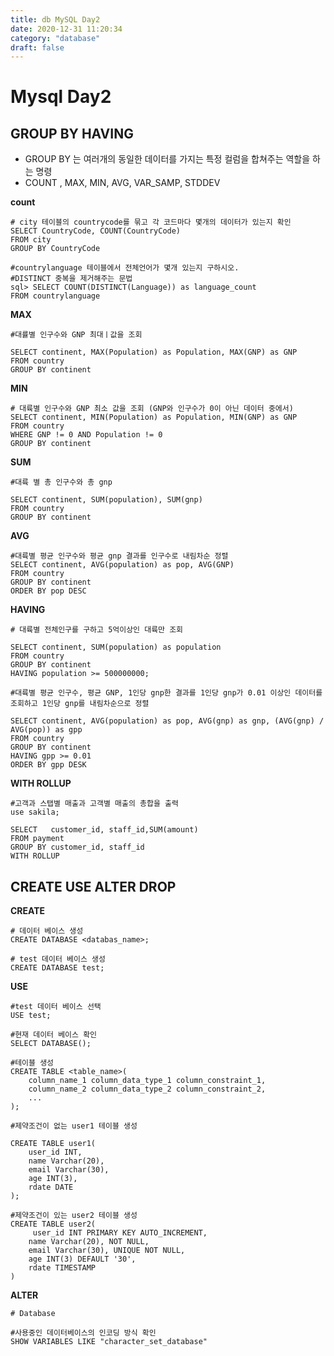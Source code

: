 ```yaml
---
title: db MySQL Day2
date: 2020-12-31 11:20:34
category: "database"
draft: false
---
```


# Mysql Day2

## GROUP BY HAVING

- GROUP BY 는 여러개의 동일한 데이터를 가지는 특정 컬럼을 합쳐주는 역할을 하는 명령
- COUNT , MAX, MIN, AVG, VAR_SAMP, STDDEV

**count**

```mysql
# city 테이블의 countrycode를 묶고 각 코드마다 몇개의 데이터가 있는지 확인
SELECT CountryCode, COUNT(CountryCode)
FROM city
GROUP BY CountryCode
```

```mysql
#countrylanguage 테이블에서 전체언어가 몇개 있는지 구하시오.
#DISTINCT 중복을 제거해주는 문법
sql> SELECT COUNT(DISTINCT(Language)) as language_count
FROM countrylanguage
```

**MAX**

```mysql
#대률별 인구수와 GNP 최대ㅣ값을 조회

SELECT continent, MAX(Population) as Population, MAX(GNP) as GNP
FROM country
GROUP BY continent
```

**MIN**

```mysql
# 대륙별 인구수와 GNP 최소 값을 조회 (GNP와 인구수가 0이 아닌 데이터 중에서)
SELECT continent, MIN(Population) as Population, MIN(GNP) as GNP
FROM country
WHERE GNP != 0 AND Population != 0
GROUP BY continent
```

**SUM**

```mysql
#대륙 별 총 인구수와 총 gnp

SELECT continent, SUM(population), SUM(gnp)
FROM country
GROUP BY continent
```

**AVG**

```mysql
#대륙별 평균 인구수와 평균 gnp 결과를 인구수로 내림차순 정렬
SELECT continent, AVG(population) as pop, AVG(GNP)
FROM country
GROUP BY continent
ORDER BY pop DESC
```

**HAVING**

```mysql
# 대륙별 전체인구를 구하고 5억이상인 대륙만 조회

SELECT continent, SUM(population) as population
FROM country
GROUP BY continent
HAVING population >= 500000000;
```

```mysql
#대륙별 평균 인구수, 평균 GNP, 1인당 gnp한 결과를 1인당 gnp가 0.01 이상인 데이터를 조회하고 1인당 gnp를 내림차순으로 정렬

SELECT continent, AVG(population) as pop, AVG(gnp) as gnp, (AVG(gnp) / AVG(pop)) as gpp
FROM country
GROUP BY continent
HAVING gpp >= 0.01
ORDER BY gpp DESK
```

**WITH ROLLUP**

```mysql
#고객과 스탭별 매출과 고객별 매출의 총합을 출력
use sakila;

SELECT   customer_id, staff_id,SUM(amount)
FROM payment
GROUP BY customer_id, staff_id
WITH ROLLUP
```

## CREATE USE ALTER DROP

**CREATE**

```mysql
# 데이터 베이스 생성
CREATE DATABASE <databas_name>;

# test 데이터 베이스 생성
CREATE DATABASE test;
```

**USE**

```mysql
#test 데이터 베이스 선택
USE test;

#현재 데이터 베이스 확인
SELECT DATABASE();

#테이블 생성
CREATE TABLE <table_name>(
	column_name_1 column_data_type_1 column_constraint_1,
    column_name_2 column_data_type_2 column_constraint_2,
    ...
);

#제약조건이 없는 user1 테이블 생성

CREATE TABLE user1(
	user_id INT,
    name Varchar(20),
    email Varchar(30),
    age INT(3),
    rdate DATE
);

#제약조건이 있는 user2 테이블 생성
CREATE TABLE user2(
	 user_id INT PRIMARY KEY AUTO_INCREMENT,
    name Varchar(20), NOT NULL,
    email Varchar(30), UNIQUE NOT NULL,
    age INT(3) DEFAULT '30',
    rdate TIMESTAMP
)
```

**ALTER**

```mysql
# Database

#사용중인 데이터베이스의 인코딩 방식 확인
SHOW VARIABLES LIKE "character_set_database"
```
